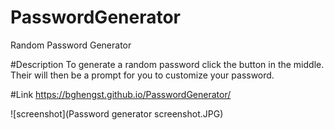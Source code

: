 # PasswordGenerator
Random Password Generator

#Description
To generate a random password click the button in the middle. Their will then be a prompt for you to customize your password.

#Link
https://bghengst.github.io/PasswordGenerator/




![screenshot](Password generator screenshot.JPG)